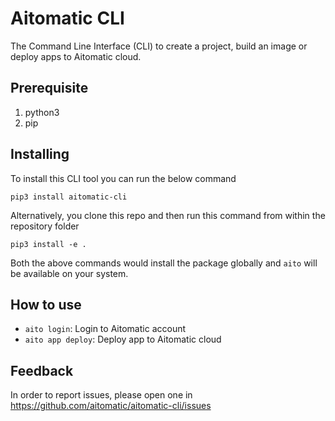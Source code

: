 # Aitomatic CLI

The Command Line Interface (CLI) to create a project, build an image or deploy apps to Aitomatic cloud.

## Prerequisite

1. python3
2. pip

## Installing

To install this CLI tool you can run the below command

```shell
pip3 install aitomatic-cli
```

Alternatively, you clone this repo and then run this command from within the repository folder

```shell
pip3 install -e .
```

Both the above commands would install the package globally and `aito` will be available on your system.

## How to use

- `aito login`: Login to Aitomatic account 
- `aito app deploy`: Deploy app to Aitomatic cloud

## Feedback

In order to report issues, please open one in https://github.com/aitomatic/aitomatic-cli/issues
